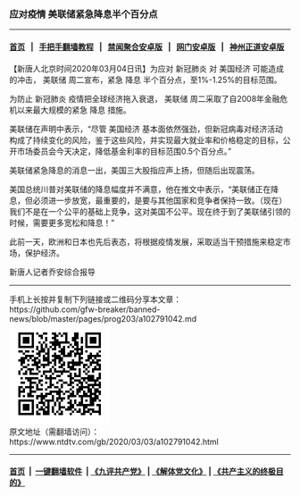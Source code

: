 ### 应对疫情 美联储紧急降息半个百分点
------------------------

#### [首页](https://github.com/gfw-breaker/banned-news/blob/master/README.md) &nbsp;&nbsp;|&nbsp;&nbsp; [手把手翻墙教程](https://github.com/gfw-breaker/guides/wiki) &nbsp;&nbsp;|&nbsp;&nbsp; [禁闻聚合安卓版](https://github.com/gfw-breaker/bn-android) &nbsp;&nbsp;|&nbsp;&nbsp; [网门安卓版](https://github.com/oGate2/oGate) &nbsp;&nbsp;|&nbsp;&nbsp; [神州正道安卓版](https://github.com/SzzdOgate/update) 



<div><div class="post_content" itemprop="articleBody">
 <p>
  【新唐人北京时间2020年03月04日讯】为应对
  <ok href="https://www.ntdtv.com/gb/新冠肺炎.htm">
   新冠肺炎
  </ok>
  对
  <ok href="https://www.ntdtv.com/gb/美国经济.htm">
   美国经济
  </ok>
  可能造成的冲击，
  <ok href="https://www.ntdtv.com/gb/美联储.htm">
   美联储
  </ok>
  周二宣布，紧急
  <ok href="https://www.ntdtv.com/gb/降息.htm">
   降息
  </ok>
  半个百分点，至1%-1.25%的目标范围。
 </p>
 <p>
  为防止
  <ok href="https://www.ntdtv.com/gb/新冠肺炎.htm">
   新冠肺炎
  </ok>
  疫情把全球经济拖入衰退，
  <ok href="https://www.ntdtv.com/gb/美联储.htm">
   美联储
  </ok>
  周二采取了自2008年金融危机以来最大规模的紧急
  <ok href="https://www.ntdtv.com/gb/降息.htm">
   降息
  </ok>
  措施。
 </p>
 <p>
  美联储在声明中表示，“尽管
  <ok href="https://www.ntdtv.com/gb/美国经济.htm">
   美国经济
  </ok>
  基本面依然强劲，但新冠病毒对经济活动构成了持续变化的风险，鉴于这些风险，并实现最大就业率和价格稳定的目标，公开市场委员会今天决定，降低基金利率的目标范围0.5个百分点。”
 </p>
 <p>
  美联储紧急降息的消息一出，美国三大股指应声上扬，但随后出现震荡。
 </p>
 <p>
  美国总统川普对美联储的降息幅度并不满意，他在推文中表示，“美联储正在降息，但必须进一步放宽，最重要的，是要与其他国家和竞争者保持一致。（现在）我们不是在一个公平的基础上竞争，这对美国不公平。现在终于到了美联储引领的时候，需要更多宽松和降息！”
 </p>
 <p>
  此前一天，欧洲和日本也先后表态，将根据疫情发展，采取适当干预措施来稳定市场，保护经济。
 </p>
 <p>
  新唐人记者乔安综合报导
 </p>
 <div class="single_ad">
 </div>
</div>
</div>
<hr/>
手机上长按并复制下列链接或二维码分享本文章：<br/>
https://github.com/gfw-breaker/banned-news/blob/master/pages/prog203/a102791042.md <br/>
<a href='https://github.com/gfw-breaker/banned-news/blob/master/pages/prog203/a102791042.md'><img src='https://github.com/gfw-breaker/banned-news/blob/master/pages/prog203/a102791042.md.png'/></a> <br/>
原文地址（需翻墙访问）：https://www.ntdtv.com/gb/2020/03/03/a102791042.html


------------------------
#### [首页](https://github.com/gfw-breaker/banned-news/blob/master/README.md) &nbsp;|&nbsp; [一键翻墙软件](https://github.com/gfw-breaker/nogfw/blob/master/README.md) &nbsp;| [《九评共产党》](https://github.com/gfw-breaker/9ping.md/blob/master/README.md#九评之一评共产党是什么) | [《解体党文化》](https://github.com/gfw-breaker/jtdwh.md/blob/master/README.md) | [《共产主义的终极目的》](https://github.com/gfw-breaker/gczydzjmd.md/blob/master/README.md)


<img src='http://gfw-breaker.win/banned-news/pages/prog203/a102791042.md' width='0px' height='0px'/>